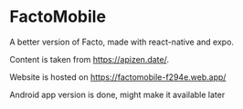 # FactoMobile
A better version of Facto, made with react-native and expo.

Content is taken from https://apizen.date/. 

Website is hosted on https://factomobile-f294e.web.app/

Android app version is done, might make it available later
